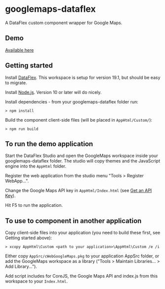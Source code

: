 # googlemaps-dataflex

A DataFlex custom component wrapper for Google Maps.

## Demo

[Available here](https://www.kruse-net.dk/googlemaps/)

## Getting started

Install [DataFlex](https://www.dataaccess.com/download/dfstudio/). This workspace is setup for version 19.1, but should be easy to migrate.

Install [Node.js](https://nodejs.org/). Version 10 or later will do nicely.

Install dependencies - from your googlemaps-dataflex folder run:

    > npm install

Build the component client-side files (will be placed in `AppHtml/Custom/`):

    > npm run build

## To run the demo application

Start the DataFlex Studio and open the GoogleMaps workspace inside your googlemaps-dataflex folder. The studio will copy themes and the JavaScript engine into the `AppHtml` folder.

Register the web application from the studio menu "Tools > Register WebApp...".

Change the Google Maps API key in `AppHtml/Index.html` (see [Get an API Key](https://developers.google.com/maps/documentation/javascript/get-api-key)).

Hit F5 to run the application.

## To use to component in another application

Copy client-side files into your application (you need to build these first, see Getting started above):

    > xcopy AppHtml\Custom <path to your application>\AppHtml\Custom /e /i

Either copy `AppSrc/cWebGoogleMaps.pkg` to your application AppSrc folder, or add the GoogleMaps workspace as a library ("Tools > Maintain Libraries... > Add Library...").

Add script includes for CoreJS, the Google Maps API and index.js from this workspace to your `Index.html`.